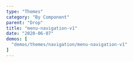 ```yaml
---
type: "Themes"
category: "By Component"
parent: "Drop"
title: "menu-navigation-v1"
date: "2020-06-07"
demos: [
  "demos/themes/navigation/menu-navigation-v1"
]
---
```


